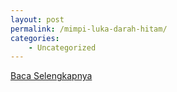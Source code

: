 ```yaml
---
layout: post
permalink: /mimpi-luka-darah-hitam/
categories:
    - Uncategorized
---
```


[Baca Selengkapnya](/08)